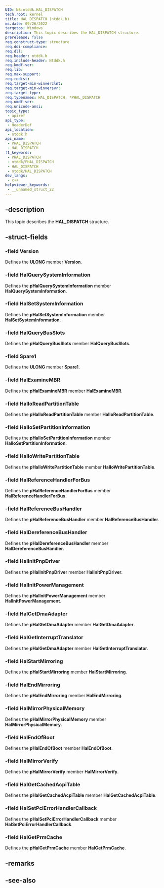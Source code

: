```yaml
---
UID: NS:ntddk.HAL_DISPATCH
tech.root: kernel
title: HAL_DISPATCH (ntddk.h)
ms.date: 09/26/2022
targetos: Windows
description: This topic describes the HAL_DISPATCH structure.
prerelease: false
req.construct-type: structure
req.ddi-compliance: 
req.dll: 
req.header: ntddk.h
req.include-header: Ntddk.h
req.kmdf-ver: 
req.lib: 
req.max-support: 
req.redist: 
req.target-min-winverclnt: 
req.target-min-winversvr: 
req.target-type: 
req.typenames: HAL_DISPATCH, *PHAL_DISPATCH
req.umdf-ver: 
req.unicode-ansi: 
topic_type:
 - apiref
api_type:
 - HeaderDef
api_location:
 - ntddk.h
api_name:
 - PHAL_DISPATCH
 - HAL_DISPATCH
f1_keywords:
 - PHAL_DISPATCH
 - ntddk/PHAL_DISPATCH
 - HAL_DISPATCH
 - ntddk/HAL_DISPATCH
dev_langs:
 - c++
helpviewer_keywords:
 - __unnamed_struct_22
---
```


## -description

This topic describes the **HAL_DISPATCH** structure.

## -struct-fields

### -field Version

Defines the **ULONG** member **Version**.

### -field HalQuerySystemInformation

Defines the **pHalQuerySystemInformation** member **HalQuerySystemInformation**.

### -field HalSetSystemInformation

Defines the **pHalSetSystemInformation** member **HalSetSystemInformation**.

### -field HalQueryBusSlots

Defines the **pHalQueryBusSlots** member **HalQueryBusSlots**.

### -field Spare1

Defines the **ULONG** member **Spare1**.

### -field HalExamineMBR

Defines the **pHalExamineMBR** member **HalExamineMBR**.

### -field HalIoReadPartitionTable

Defines the **pHalIoReadPartitionTable** member **HalIoReadPartitionTable**.

### -field HalIoSetPartitionInformation

Defines the **pHalIoSetPartitionInformation** member **HalIoSetPartitionInformation**.

### -field HalIoWritePartitionTable

Defines the **pHalIoWritePartitionTable** member **HalIoWritePartitionTable**.

### -field HalReferenceHandlerForBus

Defines the **pHalReferenceHandlerForBus** member **HalReferenceHandlerForBus**.

### -field HalReferenceBusHandler

Defines the **pHalReferenceBusHandler** member **HalReferenceBusHandler**.

### -field HalDereferenceBusHandler

Defines the **pHalDereferenceBusHandler** member **HalDereferenceBusHandler**.

### -field HalInitPnpDriver

Defines the **pHalInitPnpDriver** member **HalInitPnpDriver**.

### -field HalInitPowerManagement

Defines the **pHalInitPowerManagement** member **HalInitPowerManagement**.

### -field HalGetDmaAdapter

Defines the **pHalGetDmaAdapter** member **HalGetDmaAdapter**.

### -field HalGetInterruptTranslator

Defines the **pHalGetDmaAdapter** member **HalGetInterruptTranslator**.

### -field HalStartMirroring

Defines the **pHalStartMirroring** member **HalStartMirroring**.

### -field HalEndMirroring

Defines the **pHalEndMirroring** member **HalEndMirroring**.

### -field HalMirrorPhysicalMemory

Defines the **pHalMirrorPhysicalMemory** member **HalMirrorPhysicalMemory**.

### -field HalEndOfBoot

Defines the **pHalEndOfBoot** member **HalEndOfBoot**.

### -field HalMirrorVerify

Defines the **pHalMirrorVerify** member **HalMirrorVerify**.

### -field HalGetCachedAcpiTable

Defines the **pHalGetCachedAcpiTable** member **HalGetCachedAcpiTable**.

### -field HalSetPciErrorHandlerCallback

Defines the **pHalSetPciErrorHandlerCallback** member **HalSetPciErrorHandlerCallback**.

### -field HalGetPrmCache

Defines the **pHalGetPrmCache** member **HalGetPrmCache**.

## -remarks

## -see-also

